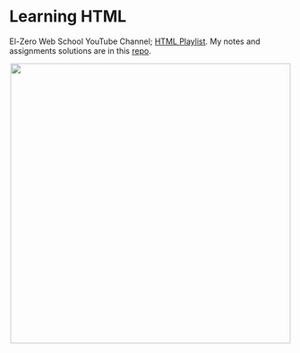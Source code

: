 <p align="center"><h1>Learning HTML</h1></p>


El-Zero Web School YouTube Channel; [HTML Playlist](https://www.youtube.com/watch?v=6QAELgirvjslist=PLDoPjvoNmBAw_t_XWUFbBX-c9MafPk9ji). My notes and assignments solutions are in this [repo](El-Zero%20Web%20School).

<p align="center"><img src="https://scontent.fcai1-2.fna.fbcdn.net/v/t1.6435-9/125772243_1730245297149337_8232473584601174578_n.png?_nc_cat=104&ccb=1-5&_nc_sid=e3f864&_nc_eui2=AeFOnr87wMfZ90n_VXFgVxIXbXL_yE7s3bttcv_ITuzdu9xenrXQ0BLgJWhQO7BQAVs7G1dgozj4qgU96aTOgLyW&_nc_ohc=RC42sDcnXucAX9Qyhit&_nc_ht=scontent.fcai1-2.fna&oh=00_AT9YT5ZOM3Zx9_ctwZYH7vWa4dH8i2dZDsOt5ifuw3jkhQ&oe=6217A36B" width=500></p>